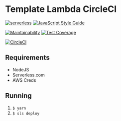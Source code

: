 # Template Lambda CircleCI

[![serverless](http://public.serverless.com/badges/v3.svg)](http://www.serverless.com)
[![JavaScript Style Guide](https://img.shields.io/badge/code_style-standard-brightgreen.svg)](https://standardjs.com)

[![Maintainability](https://api.codeclimate.com/v1/badges/22932ec48feae0b04826/maintainability)](https://codeclimate.com/github/trahloff/template-lambda-circleci/maintainability)
[![Test Coverage](https://api.codeclimate.com/v1/badges/22932ec48feae0b04826/test_coverage)](https://codeclimate.com/github/trahloff/template-lambda-circleci/test_coverage)

[![CircleCI](https://circleci.com/gh/trahloff/template-lambda-circleci/tree/master.svg?style=svg)](https://circleci.com/gh/trahloff/template-lambda-circleci/tree/master)

## Requirements

- NodeJS
- Serverless.com
- AWS Creds

## Running

1. `$ yarn`
1. `$ sls deploy`